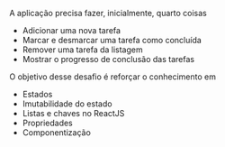 A aplicação precisa fazer, inicialmente, quarto coisas

- Adicionar uma nova tarefa
- Marcar e desmarcar uma tarefa como concluída
- Remover uma tarefa da listagem
- Mostrar o progresso de conclusão das tarefas

O objetivo desse desafio é reforçar o conhecimento em

- Estados
- Imutabilidade do estado
- Listas e chaves no ReactJS
- Propriedades
- Componentização
